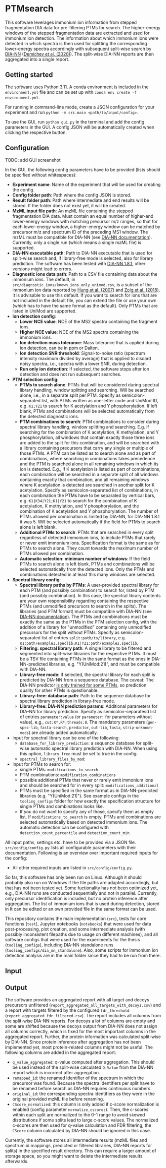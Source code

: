 # PTMsearch

This software leverages immonium ion information from stepped fragmentation DIA data for pre-filtering PTMs for search. The higher-energy windows of the stepped fragmentation data are extracted and used for immonium ion detection. The information about which immonium ions were detected in which spectra is then used for splitting the corresponding lower-energy spectra accordingly with subsequent split-wise search by [DIA-NN](https://github.com/vdemichev/DiaNN) ([Demichev et al. (2020)](https://doi.org/10.1038/s41592-019-0638-x)). The split-wise DIA-NN reports are then aggregated into a single report.

## Getting started

The software uses Python 3.11. A conda environment is included in the `environment.yml` file and can be set up with `conda env create -f environment.yml`.

For running in command-line mode, create a JSON configuration for your experiment and run `python -m src.main <path/to/input/config>`.

To use the GUI, run `python gui.py` in the terminal and add the config parameters in the GUI. A config JSON will be automatically created when clicking the respective button.

## Configuration

TODO: add GUI screenshot

In the GUI, the following config parameters have to be provided (lists should be specified without whitespaces):
- **Experiment name**: Name of the experiment that will be used for creating the config.
- **Config folder path**: Path where the config JSON is stored.
- **Result folder path**: Path where intermediate and end results will be stored. If the folder does not exist yet, it will be created.
- **MzML input file path**: An mzML file containing the stepped fragmentation DIA data. Must contain an equal number of higher-and lower-energy windows with matching precursor m/z ranges, so that for each lower-energy window, a higher-energy window can be matched by precursor m/z and spectrum ID of the preceding MS1 window. The mzML must be compatible for DIA-NN (see [DIA-NN documentation](https://github.com/vdemichev/DiaNN/tree/719be81544c70888f65a34a07f0643ae1be59570?tab=readme-ov-file#raw-data-formats)). Currently, only a single run (which means a single mzML file) is supported.
- **DIA-NN executable path**: Path to DIA-NN executable that is used for split-wise search and, if library-free mode is selected, also for library prediction. The software has been tested with [DIA-NN 1.8.1](https://github.com/vdemichev/DiaNN/tree/719be81544c70888f65a34a07f0643ae1be59570), other versions might lead to errors.
- **Diagnostic ions data path**: Path to a CSV file containing data about the immonium ions. The default, in `src/diagnostic_ions/known_ions_only_unimod.csv`, is a subset of the immonium ion data reported by [Hung et al. (2007)](https://doi.org/10.1007/s00216-007-1449-y) and [Zolg et al. (2018)](https://doi.org/10.1074/mcp.tir118.000783). It is advisable to use this default. If you want to search for ions that are not included in the default file, you can extend the file or use your own (which has to have the same format as the default). Only PTMs that are listed in UniMod are supported.
- **Ion detection config**:
    - **Lower NCE value**: NCE of the MS2 spectra containing the fragment ions.
    - **Higher NCE value**: NCE of the MS2 spectra containing the immonium ions.
    - **Ion detection mass tolerance**: Mass tolerance that is applied during ion detection, can be in ppm or Dalton.
    - **Ion detection SNR threshold**: Signal-to-noise ratio (spectrum intensity maximum divided by average) that is applied to discard noisy spectra, i.e., spectra with a lower SNR, during detection.
    - **Run only ion detection**: If selected, the software stops after ion detection and does not run subsequent searches.
- **PTM selection config**:
    - **PTMs to search alone**: PTMs that will be considered during spectral library handling, window splitting and searching. Will be searched alone, i.e., in a separate split per PTM. Specify as semicolon-separated list, with PTMs written as one-letter code and UniMod ID, e.g. `K1;Y21` to search for K acetylation and Y phosphorylation. If left blank, PTMs and combinations will be selected automatically from the detected diagnostic ions.
    - **PTM combinations to search**: PTM combinations to consider during spectral library handling, window splitting and searching. E.g. if searching for the combination of K acetylation, K methylation, and Y phosphorylation, all windows that contain exactly those three ions are added to the split for this combination, and will be searched with a library containing precursors that carry any single or multiple of those PTMs. A PTM can be listed as to search alone and as part of combinations, where searching in combinations takes precedence and the PTM is searched alone in all remaining windows in which its ion is detected. E.g., if K acetylation is listed as part of combinations, each combination will be searched in a separate split of all windows containing exactly that combination, and all remaining windows where K acetylation is detected are searched in another split for K acetylation. Specify as semicolon-separated list of combinations, in each combination the PTMs have to be separated by vertical bars, e.g. `K1|K34|Y21;K1|Y21` to search for the combination of K acetylation, K methylation, and Y phosphorylation, and the combination of K acetylation and Y phosphorylation. The number of PTMs allowed per combination is limited by DIA-NN, for DIA-NN 1.8.1 it was 5. Will be selected automatically if the field for PTMs to search alone is left blank.
    - **Additional PTMs to search**: PTMs that are searched in every split regardless of detected immonium ions, to include PTMs that rarely or never emit immonium ions. Specification format is the same as for PTMs to search alone. They count towards the maximum number of PTMs allowed per combination.
    - **Automatic selection: minimum number of windows**: If the field PTMs to search alone is left blank, PTMs and combinations will be selected automatically from the detected ions. Only the PTMs and combinations detected in at least this many windows are selected.
 - **Spectral library config**:
    - **Spectral library paths by PTMs**: A user-provided spectral library for each PTM (and possibly combination) to search for, listed by PTM (and possibly combination). In this case, the spectral library contents are your own responsibility regarding containing the respective PTMs (and unmodified precursors to search in the splits). The libraries (and PTM format) must be compatible with DIA-NN (see [DIA-NN documentation](https://github.com/vdemichev/DiaNN/tree/719be81544c70888f65a34a07f0643ae1be59570?tab=readme-ov-file#spectral-library-formats)). The PTMs and combinations must be exactly the same as the PTMs in the PTM selection config, with the addition of a library for "unmodified" containing only unmodified precursors for the split without PTMs. Specify as semicolon-separated list of entries `split:path/to/library`, e.g. `K1:path/example1.speclib;K1|Y21:path/example2.speclib`.
    - **Filtering: spectral library path**: A single library to be filtered and segmented into split-wise libraries for the respective PTMs. It must be a TSV file containing PTMs in the same format as the ones in DIA-NN-predicted libraries, e.g. "Y(UniMod:21)", and must be compatible with DIA-NN.
    - **Library-free mode**: If selected, the spectral library for each split is predicted by DIA-NN from a sequence database. The caveat: The DIA-NN predictor [is only trained for some PTMs](https://github.com/vdemichev/DiaNN?tab=readme-ov-file#creation-of-spectral-libraries), so prediction quality for other PTMs is questionable.
    - **Library-free: database path**: Path to the sequence database for spectral library prediction in library-free mode.
    - **Library-free: DIA-NN prediction params**: Additional parameters for DIA-NN for library prediction. Specify as semicolon-separatesd list of entries `parameter:value` (or `parameter:` for parameters without value), e.g., `cut:K*,R*;threads:8`. The mandatory parameters (`gen-spec-lib`, `fasta-search`, `predictor`, `out-lib`, `fasta`, `strip-unknown-mods`) are already added automatically.
- Input for spectral library can be one of the following:
    - `database_for_library_prediction`: a sequence database for split-wise automatic spectral library prediction with DIA-NN.  When using this option, `library_free` must be set to true in the config.
    - `spectral_library_files_by_mod`: 
 - Input for PTMs to search for:
     - single PTMs: `modifications_to_search`
     - PTM combinations: `modification_combinations`
     - possible additional PTMs that never or rarely emit immonium ions and should be searched for in every split: `modifications_additional`
     - PTMs must be specified in the same format as in DIA-NN-predicted libraries (e.g. "Y(UniMod:21)"). See example configs in the `tooling_configs` folder for how exactly the specification structure for single PTMs and combinations looks like. 
     - If you do not want to specify any of those, specify them as empty list. If `modifications_to_search` is empty, PTMs and combinations are selected automatically based on detected immonium ions. The automatic detection can be configured with `detection_count_percentile` and `detection_count_min`.


All input paths, settings etc. have to be provided via a JSON file. `src/config/config.py` lists all configurable parameters with their documentation. Following is an overview over important required inputs for the config:

- All other required inputs are listed in `src/config/config.py`.

So far, this software has only been run on Linux. Although it should probably also run on Windows if the file paths are adapted accordingly, but that has not been tested yet. Some fuctionality has not been optimized yet, e.g., DIA-NN runs are conducted sequentially and not in parallel. Currently, only precursor identification is included, but no protein inference after aggregation. The list of immonium ions that is used during detection, stored in  It can be edited or an own provided file in the same format can be used.

This repository contains the main implementation (`src`), tests for core functions (`test`), Jupyter notebooks (`notebooks`) that were used for data post-processing, plot creation, and some intermediate analysis (with possibly inconsistent filepaths due to usage on different machines), and all software configs that were used for the experiments for the thesis (`tooling_configs`), including DIA-NN standalone runs (`tooling_configs/dia_nn_standalone`). Also, some scripts for immonium ion detection analysis are in the main folder since they had to be run from there.


## Input


    

## Output

The software provides an aggregated report with all target and decoys precursors unfiltered (`report_aggregated_all_targets_with_decoys.csv`) and a report with targets filtered by the configured `fdr_threshold` (`report_aggregated_fdr_filtered.csv`).
The report includes all columns from the split-wise DIA-NN reports. For decoys a lot of columns are empty and some are shifted because the decoys output from DIA-NN does not assign all columns correctly, which is fixed for the most important columns in the aggregated report. Further, the protein information was calculated split-wise by DIA-NN. Since protein inference after aggregation has not been implemented yet, most protein-related columns might not be useful.
The following columns are added in the aggregated report:
- `q_value_aggregated`: q-value computed after aggregation. This should be used instead of the split-wise calculated `Q.Value` from the DIA-NN report which is incorrect after aggregation.
- `remapped_id`: the renamed identifier of the spectrum in which the precursor was found. Because the spectra identifiers per split have to be renamed before search as DIA-NN requires continuous numbers.
- `original_id`: the corresponding spectra identifiers as they were in the original provided mzML file before renaming.
- `CScore_normalized`: this column is only added if c-score normalization is enabled (config parameter `normalize_cscores`). Then, the c-scores within each split are normalized to the 0-1 range to avoid skewed distributions if some splits lead to large c-score values. The normalized c-scores are then used for q-value calculation and FDR filtering, the `CScore` column calculated by DIA-NN should be ignored in this case.

Currently, the software stores all intermediate results (mzML files and spectrum id mappings, predicted or filtered libraries, DIA-NN reports for splits) in the specified result directory. This can require a larger amount of storage space, so you might want to delete the intermediate results afterwards.

